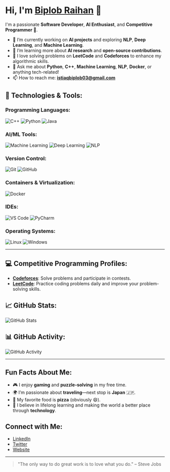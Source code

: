 # Hi, I'm [Biplob Raihan](https://github.com/imbr17) 👋

I'm a passionate **Software Developer**, **AI Enthusiast**, and **Competitive Programmer** 🚀.

- 🔭 I’m currently working on **AI projects** and exploring **NLP**, **Deep Learning**, and **Machine Learning**.
- 🌱 I’m learning more about **AI research** and **open-source contributions**.
- 📝 I love solving problems on **LeetCode** and **Codeforces** to enhance my algorithmic skills.
- 💬 Ask me about **Python**, **C++**, **Machine Learning**, **NLP**, **Docker**, or anything tech-related!
- 📫 How to reach me: **istiaqbiplob03@gmail.com**

## 🚀 Technologies & Tools:

### Programming Languages:
![C++](https://img.shields.io/badge/-C++-00599C?style=flat&logo=cplusplus&logoColor=ffffff)
![Python](https://img.shields.io/badge/-Python-3776AB?style=flat&logo=python&logoColor=ffffff)
![Java](https://img.shields.io/badge/-Java-007396?style=flat&logo=java&logoColor=ffffff)

### AI/ML Tools:
![Machine Learning](https://img.shields.io/badge/-Machine%20Learning-FF6F61?style=flat&logo=machinelearning&logoColor=ffffff)
![Deep Learning](https://img.shields.io/badge/-Deep%20Learning-0049B7?style=flat&logo=deep-learning&logoColor=ffffff)
![NLP](https://img.shields.io/badge/-NLP-ff6347?style=flat&logo=nltk&logoColor=ffffff)

### Version Control:
![Git](https://img.shields.io/badge/-Git-F05032?style=flat&logo=git&logoColor=ffffff)
![GitHub](https://img.shields.io/badge/-GitHub-181717?style=flat&logo=github&logoColor=ffffff)

### Containers & Virtualization:
![Docker](https://img.shields.io/badge/-Docker-2496ED?style=flat&logo=docker&logoColor=ffffff)

### IDEs:
![VS Code](https://img.shields.io/badge/-VS%20Code-007ACC?style=flat&logo=visualstudiocode&logoColor=ffffff)
![PyCharm](https://img.shields.io/badge/-PyCharm-000000?style=flat&logo=pycharm&logoColor=ffffff)

### Operating Systems:
![Linux](https://img.shields.io/badge/-Linux-FCC624?style=flat&logo=linux&logoColor=ffffff)
![Windows](https://img.shields.io/badge/-Windows-0078D6?style=flat&logo=windows&logoColor=ffffff)

---

## 💻 Competitive Programming Profiles:
- **[Codeforces](https://codeforces.com/)**: Solve problems and participate in contests.
- **[LeetCode](https://leetcode.com/)**: Practice coding problems daily and improve your problem-solving skills.

## 📈 GitHub Stats:
![GitHub Stats](https://github-readme-stats.vercel.app/api?username=imbr17&show_icons=true&count_private=true&theme=tokyonight)

## 📊 GitHub Activity:
![GitHub Activity](https://github-readme-activity-graph.cyclic.app/graph?username=imbr17&theme=github)

---

## Fun Facts About Me:
- 🎮 I enjoy **gaming** and **puzzle-solving** in my free time.
- 🌍 I’m passionate about **traveling**—next stop is **Japan** 🇯🇵.
- 🍕 My favorite food is **pizza** (obviously 😄).
- 🌱 I believe in lifelong learning and making the world a better place through **technology**.

## Connect with Me:
- [LinkedIn](https://www.linkedin.com/in/imbr17)
- [Twitter](https://twitter.com/imbr17)
- [Website](https://www.imbr17.com)

---

> "The only way to do great work is to love what you do." – Steve Jobs
